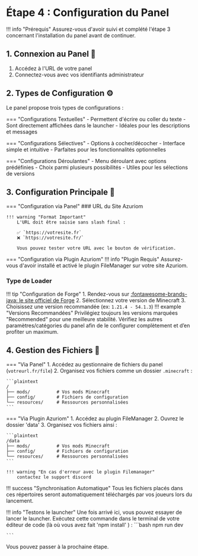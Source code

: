 # Étape 4 : Configuration du Panel 

!!! info "Prérequis"
    Assurez-vous d'avoir suivi et complété l'étape 3 concernant l'installation du panel avant de continuer.

## 1. Connexion au Panel 🔐

1. Accédez à l'URL de votre panel
2. Connectez-vous avec vos identifiants administrateur

## 2. Types de Configuration ⚙️

Le panel propose trois types de configurations :

=== "Configurations Textuelles"
    - Permettent d'écrire ou coller du texte
    - Sont directement affichées dans le launcher
    - Idéales pour les descriptions et messages

=== "Configurations Sélectives"
    - Options à cocher/décocher
    - Interface simple et intuitive
    - Parfaites pour les fonctionnalités optionnelles

=== "Configurations Déroulantes"
    - Menu déroulant avec options prédéfinies
    - Choix parmi plusieurs possibilités
    - Utiles pour les sélections de versions

## 3. Configuration Principale 🎯

=== "Configuration via Panel"
    ### URL du Site Azuriom

    !!! warning "Format Important"
        L'URL doit être saisie sans slash final :
        
        ✅ `https://votresite.fr`
        ❌ `https://votresite.fr/`

        Vous pouvez tester votre URL avec le bouton de vérification.

    

=== "Configuration via Plugin Azuriom"
    !!! info "Plugin Requis"
        Assurez-vous d'avoir installé et activé le plugin FileManager sur votre site Azuriom.
### Type de Loader

!!! tip "Configuration de Forge"
    1. Rendez-vous sur [:fontawesome-brands-java: le site officiel de Forge](https://files.minecraftforge.net/net/minecraftforge/forge/)
    2. Sélectionnez votre version de Minecraft
    3. Choisissez une version recommandée (ex: `1.21.4 - 54.1.3`)
    !!! example "Versions Recommandées"
        Privilégiez toujours les versions marquées "Recommended" pour une meilleure stabilité.
Vérifiez les autres paramètres/catégories du panel afin de le configurer complètement et d’en profiter un maximum.

## 4. Gestion des Fichiers 📁

=== "Via Panel"
    1. Accédez au gestionnaire de fichiers du panel (`votreurl.fr/file`)
    2. Organisez vos fichiers comme un dossier `.minecraft` :

    ```plaintext
    /
    ├── mods/          # Vos mods Minecraft
    ├── config/        # Fichiers de configuration
    └── resources/     # Ressources personnalisées
    ```

=== "Via Plugin Azuriom"
    1. Accédez au plugin FileManager
    2. Ouvrez le dossier 'data'
    3. Organisez vos fichiers ainsi :

    ```plaintext
    /data
    ├── mods/          # Vos mods Minecraft
    ├── config/        # Fichiers de configuration
    └── resources/     # Ressources personnalisées
    ```

    !!! warning "En cas d'erreur avec le plugin Filemanager"
        contactez le support discord

!!! success "Synchronisation Automatique"
    Tous les fichiers placés dans ces répertoires seront automatiquement téléchargés par vos joueurs lors du lancement.

!!! info "Testons le launcher"
    Une fois arrivé ici, vous pouvez essayer de lancer le launcher.
    Exécutez cette commande dans le terminal de votre éditeur de code (là où vous avez fait 'npm install' ) :
    ```bash
    npm run dev

    ```

Vous pouvez passer à la prochaine étape.